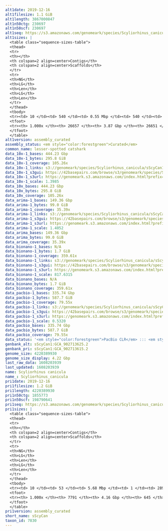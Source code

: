 ```yaml
---
alt1date: 2019-12-16
alt1filesize: 1.1 GiB
alt1length: 3867000847
alt1n50ctg: 230697
alt1n50scf: 230697
alt1seq: https://s3.amazonaws.com/genomeark/species/Scyliorhinus_canicula/sScyCan1/assembly_curated/sScyCan1.alt.cur.20191216.fasta.gz
alt1sizes: |
  <table class="sequence-sizes-table">
  <thead>
  <tr>
  <th></th>
  <th colspan=2 align=center>Contigs</th>
  <th colspan=2 align=center>Scaffolds</th>
  </tr>
  <tr>
  <th>NG</th>
  <th>LG</th>
  <th>Len</th>
  <th>LG</th>
  <th>Len</th>
  </tr>
  </thead>
  <tbody>
  <tr><td> 10 </td><td> 540 </td><td> 0.55 Mbp </td><td> 540 </td><td> 0.55 Mbp </td></tr>  <tr><td> 20 </td><td> 1337 </td><td> 435.80 Kbp </td><td> 1337 </td><td> 435.80 Kbp </td></tr>  <tr><td> 30 </td><td> 2336 </td><td> 346.05 Kbp </td><td> 2336 </td><td> 346.05 Kbp </td></tr>  <tr><td> 40 </td><td> 3578 </td><td> 281.14 Kbp </td><td> 3578 </td><td> 281.14 Kbp </td></tr>  <tr style="background-color:#cccccc;"><td> 50 </td><td> 5101 </td><td> 230.70 Kbp </td><td> 5101 </td><td> 230.70 Kbp </td></tr>  <tr><td> 60 </td><td> 6967 </td><td> 185.10 Kbp </td><td> 6967 </td><td> 185.10 Kbp </td></tr>  <tr><td> 70 </td><td> 9313 </td><td> 146.54 Kbp </td><td> 9313 </td><td> 146.54 Kbp </td></tr>  <tr><td> 80 </td><td> 12349 </td><td> 110.55 Kbp </td><td> 12349 </td><td> 110.55 Kbp </td></tr>  <tr><td> 90 </td><td> 16635 </td><td> 71.73 Kbp </td><td> 16635 </td><td> 71.73 Kbp </td></tr>  <tr><td> 100 </td><td> 26656 </td><td> 115  bp </td><td> 26650 </td><td> 115  bp </td></tr>  </tbody>
  <tfoot>
  <tr><th> 1.000x </th><th> 26657 </th><th> 3.87 Gbp </th><th> 26651 </th><th> 3.87 Gbp </th></tr>
  </tfoot>
  </table>
alt1version: assembly_curated
assembly_status: <em style="color:forestgreen">Curated</em>
common_name: lesser-spotted catshark
data_10x-1_bases: 444.23 Gbp
data_10x-1_bytes: 295.8 GiB
data_10x-1_coverage: 105.26x
data_10x-1_links: s3://genomeark/species/Scyliorhinus_canicula/sScyCan1/genomic_data/10x/<br>
data_10x-1_s3gui: https://42basepairs.com/browse/s3/genomeark/species/Scyliorhinus_canicula/sScyCan1/genomic_data/10x/
data_10x-1_s3url: https://genomeark.s3.amazonaws.com/index.html?prefix=species/Scyliorhinus_canicula/sScyCan1/genomic_data/10x/
data_10x-1_scale: 1.3985
data_10x_bases: 444.23 Gbp
data_10x_bytes: 295.8 GiB
data_10x_coverage: 105.26x
data_arima-1_bases: 149.36 Gbp
data_arima-1_bytes: 99.0 GiB
data_arima-1_coverage: 35.39x
data_arima-1_links: s3://genomeark/species/Scyliorhinus_canicula/sScyCan1/genomic_data/arima/<br>
data_arima-1_s3gui: https://42basepairs.com/browse/s3/genomeark/species/Scyliorhinus_canicula/sScyCan1/genomic_data/arima/
data_arima-1_s3url: https://genomeark.s3.amazonaws.com/index.html?prefix=species/Scyliorhinus_canicula/sScyCan1/genomic_data/arima/
data_arima-1_scale: 1.4052
data_arima_bases: 149.36 Gbp
data_arima_bytes: 99.0 GiB
data_arima_coverage: 35.39x
data_bionano-1_bases: N/A
data_bionano-1_bytes: 1.7 GiB
data_bionano-1_coverage: 359.61x
data_bionano-1_links: s3://genomeark/species/Scyliorhinus_canicula/sScyCan1/genomic_data/bionano/<br>
data_bionano-1_s3gui: https://42basepairs.com/browse/s3/genomeark/species/Scyliorhinus_canicula/sScyCan1/genomic_data/bionano/
data_bionano-1_s3url: https://genomeark.s3.amazonaws.com/index.html?prefix=species/Scyliorhinus_canicula/sScyCan1/genomic_data/bionano/
data_bionano-1_scale: 817.6315
data_bionano_bases: N/A
data_bionano_bytes: 1.7 GiB
data_bionano_coverage: 359.61x
data_pacbio-1_bases: 335.74 Gbp
data_pacbio-1_bytes: 587.7 GiB
data_pacbio-1_coverage: 79.55x
data_pacbio-1_links: s3://genomeark/species/Scyliorhinus_canicula/sScyCan1/genomic_data/pacbio/<br>
data_pacbio-1_s3gui: https://42basepairs.com/browse/s3/genomeark/species/Scyliorhinus_canicula/sScyCan1/genomic_data/pacbio/
data_pacbio-1_s3url: https://genomeark.s3.amazonaws.com/index.html?prefix=species/Scyliorhinus_canicula/sScyCan1/genomic_data/pacbio/
data_pacbio-1_scale: 0.5320
data_pacbio_bases: 335.74 Gbp
data_pacbio_bytes: 587.7 GiB
data_pacbio_coverage: 79.55x
data_status: '<em style="color:forestgreen">PacBio CLR</em> ::: <em style="color:forestgreen">10x</em> ::: <em style="color:forestgreen">Arima</em>'
genbank_alt: sScyCan1:GCA_902713625.2
genbank_pri: sScyCan1:GCA_902713615.2
genome_size: 4220389930
genome_size_display: 4.22 Gbp
last_raw_data: 1608203939
last_updated: 1608203939
name: Scyliorhinus canicula
name_: Scyliorhinus_canicula
pri1date: 2019-12-16
pri1filesize: 1.2 GiB
pri1length: 4220389930
pri1n50ctg: 1855773
pri1n50scf: 198790641
pri1seq: https://s3.amazonaws.com/genomeark/species/Scyliorhinus_canicula/sScyCan1/assembly_curated/sScyCan1.pri.cur.20191216.fasta.gz
pri1sizes: |
  <table class="sequence-sizes-table">
  <thead>
  <tr>
  <th></th>
  <th colspan=2 align=center>Contigs</th>
  <th colspan=2 align=center>Scaffolds</th>
  </tr>
  <tr>
  <th>NG</th>
  <th>LG</th>
  <th>Len</th>
  <th>LG</th>
  <th>Len</th>
  </tr>
  </thead>
  <tbody>
  <tr><td> 10 </td><td> 53 </td><td> 5.68 Mbp </td><td> 1 </td><td> 289.50 Mbp </td></tr>  <tr><td> 20 </td><td> 144 </td><td> 3.89 Mbp </td><td> 2 </td><td> 277.25 Mbp </td></tr>  <tr><td> 30 </td><td> 263 </td><td> 3.10 Mbp </td><td> 4 </td><td> 233.86 Mbp </td></tr>  <tr><td> 40 </td><td> 417 </td><td> 2.39 Mbp </td><td> 6 </td><td> 211.67 Mbp </td></tr>  <tr style="background-color:#cccccc;"><td> 50 </td><td> 615 </td><td style="background-color:#88ff88;"> 1.86 Mbp </td><td> 8 </td><td style="background-color:#88ff88;"> 198.79 Mbp </td></tr>  <tr><td> 60 </td><td> 875 </td><td> 1.38 Mbp </td><td> 10 </td><td> 169.80 Mbp </td></tr>  <tr><td> 70 </td><td> 1239 </td><td> 0.95 Mbp </td><td> 13 </td><td> 160.85 Mbp </td></tr>  <tr><td> 80 </td><td> 1804 </td><td> 0.57 Mbp </td><td> 16 </td><td> 133.84 Mbp </td></tr>  <tr><td> 90 </td><td> 2880 </td><td> 254.69 Kbp </td><td> 19 </td><td> 98.27 Mbp </td></tr>  <tr><td> 100 </td><td> 7790 </td><td> 31  bp </td><td> 644 </td><td> 995  bp </td></tr>  </tbody>
  <tfoot>
  <tr><th> 1.000x </th><th> 7791 </th><th> 4.16 Gbp </th><th> 645 </th><th> 4.22 Gbp </th></tr>
  </tfoot>
  </table>
pri1version: assembly_curated
short_name: sScyCan
taxon_id: 7830
---
```

